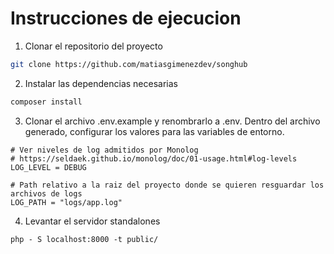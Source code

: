 # Instrucciones de ejecucion

1. Clonar el repositorio del proyecto

```bash
git clone https://github.com/matiasgimenezdev/songhub
```

2. Instalar las dependencias necesarias

```bash
composer install
```

3. Clonar el archivo .env.example y renombrarlo a .env. Dentro del archivo generado, configurar los valores para las variables de entorno.

```
# Ver niveles de log admitidos por Monolog
# https://seldaek.github.io/monolog/doc/01-usage.html#log-levels
LOG_LEVEL = DEBUG

# Path relativo a la raiz del proyecto donde se quieren resguardar los archivos de logs
LOG_PATH = "logs/app.log"
```

4. Levantar el servidor standalones

```
php - S localhost:8000 -t public/
```
